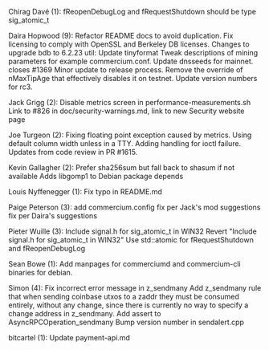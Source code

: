 Chirag Davé (1):
      fReopenDebugLog and fRequestShutdown should be type sig_atomic_t

Daira Hopwood (9):
      Refactor README docs to avoid duplication.
      Fix licensing to comply with OpenSSL and Berkeley DB licenses.
      Changes to upgrade bdb to 6.2.23
      util: Update tinyformat
      Tweak descriptions of mining parameters for example commercium.conf.
      Update dnsseeds for mainnet. closes #1369
      Minor update to release process.
      Remove the override of nMaxTipAge that effectively disables it on testnet.
      Update version numbers for rc3.

Jack Grigg (2):
      Disable metrics screen in performance-measurements.sh
      Link to #826 in doc/security-warnings.md, link to new Security website page

Joe Turgeon (2):
      Fixing floating point exception caused by metrics. Using default column width unless in a TTY.
      Adding handling for ioctl failure. Updates from code review in PR #1615.

Kevin Gallagher (2):
      Prefer sha256sum but fall back to shasum if not available
      Adds libgomp1 to Debian package depends

Louis Nyffenegger (1):
      Fix typo in README.md

Paige Peterson (3):
      add commercium.config
      fix per Jack's mod suggestions
      fix per Daira's suggestions

Pieter Wuille (3):
      Include signal.h for sig_atomic_t in WIN32
      Revert "Include signal.h for sig_atomic_t in WIN32"
      Use std::atomic for fRequestShutdown and fReopenDebugLog

Sean Bowe (1):
      Add manpages for commerciumd and commercium-cli binaries for debian.

Simon (4):
      Fix incorrect error message in z_sendmany
      Add z_sendmany rule that when sending coinbase utxos to a zaddr they must be consumed entirely, without any change, since there is currently no way to specify a change address in z_sendmany.
      Add assert to AsyncRPCOperation_sendmany
      Bump version number in sendalert.cpp

bitcartel (1):
      Update payment-api.md

